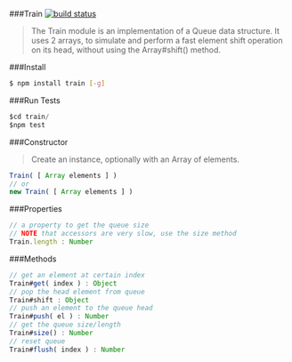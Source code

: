 ###Train 
[![build status](https://travis-ci.org/rootslab/train.png)](https://travis-ci.org/rootslab/train)
> The Train module is an implementation of a Queue data structure.
> It uses 2 arrays, to simulate and perform a fast element shift operation on its head, without using the Array#shift() method.

###Install
```bash
$ npm install train [-g]
```
###Run Tests

```javascript
$cd train/
$npm test
```

###Constructor

> Create an instance, optionally with an Array of elements. 

```javascript
Train( [ Array elements ] )
// or
new Train( [ Array elements ] )
```

###Properties

```javascript
// a property to get the queue size
// NOTE that accessors are very slow, use the size method
Train.length : Number
```

###Methods

```javascript
// get an element at certain index
Train#get( index ) : Object
// pop the head element from queue
Train#shift : Object
// push an element to the queue head
Train#push( el ) : Number
// get the queue size/length
Train#size() : Number
// reset queue
Train#flush( index ) : Number
```
